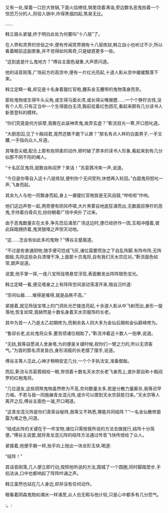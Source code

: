 
又有一处,架着一口巨大铁锅,下面火焰缭绕,锅里烧着沸油,旁边数名恶鬼抬着一个惊恐万分的人,将投入锅中,炸得黑烟四起,焦臭无比。

……

韩立眉头紧皱,终于明白此处为何要叫“十八层”了。

在人界和灵界的世俗之中,便有传闻冥界拥有十八层炼狱,韩立自小也听过不少,所以看着眼前这副景象,并不觉得如何离奇,只是疑惑更多一些。

“这到底是什么鬼地方？”傅谷主面色凝重,大声质问道。

他的话音刚落,广场前方的高空中,便有一片红光亮起,十道人影从空中缓缓飘落下来。

韩立定睛一看,却见是十名身着猩红官袍,腰系金玉腰带的鬼物落身而至。

那些鬼物或生得牛头尖角,或生得马面长须,或长得尖嘴猴腮……一个个狰狞古怪,没有个人形,只有正当中一个生得面白无须,胸前挂着红色团花,看起来颇有几分读书人新晋登科的模样。

“你们究竟是何方妖孽,竟敢在此装神弄鬼,故弄玄虚？”靳流目光一寒,开口怒叱道。

“大胆恶囚,见了十殿阎君,竟然还敢不跪下认罪？”那名有点人样的白面男子,一手叉腰,一手指向众人,斥道。

其嗓音尖细,配合上那有些阴柔的动作,顿时破了原本的读书人形象,看起来到有几分似那不阴不阳的阉人。

“十名区区鬼将,就敢自称阎罗？笑话！”苏荌茜冷笑一声,说道。

“今日是你等自入这十八层炼狱,便判你个无间受刑,休想再入轮回。”白面鬼将怒叱一声,飞身而起。

其余九人与他一同飘身而起,身上一袭猩红官袍皆是无风自鼓,“哗啦啦”作响。

他们这边声势一起,两旁便有阴风呼啸,大片黑雾自地底狂涌而出,无数面目狰狞的恶鬼,手持着白骨兵刃,纷纷朝着广场中央扑了过来。

由于恶鬼数量实在太多,争先恐后涌至广场这边时,便已经挤作一团,互相冲撞着,彼此踩踏拥挤着,鬼哭狼嚎之声惊天动地。

“这……怎会有如此多的鬼物？”傅谷主蹙眉道。

“不过是些普通阴物,随手便可捻成飞灰,诸位莫要慌张之下自乱阵脚,有阵布阵,无阵御敌,先将这些杂兵清理干净,上面那十员鬼将,自有我们天水宗应对。”靳流面色如常,朗声说道。

说罢,他手掌一挥,一座八宝玲珑塔悬空浮现,表面散发出阵阵银色宝光。

韩立定睛一看,便见塔身之上有阵阵空间波动荡漾开来,暗自沉吟道:

“空间仙器……难得是难得,就是品秩不高。”

紧接着,就见玲珑宝塔上的门洞处光芒接连亮起,十余道人影从中飞射而出,身形一旋落地,恢复如常,竟赫然是十数名身着天水宗服饰的长老。

其中为首一人乃是太乙初期修为,而剩余各人则大多为金仙后期和金仙巅峰修为。

“鲁邱长老,此处鬼将众多,要劳烦诸位相助了。”靳流冲着这十数人一抱拳,说道。

“无妨,我等自愿进入舍身塔,为的便是关键时候,祝你们一臂之力的,所以无须客气。”为首的那名须发皆白,身形消瘦的长老摆了摆手,说道。

傅谷主等人见此,心神才稍稍安定几分,一个个手执法宝,准备御敌。

而后,靳流与苏荌茜相视一眼,带领着十数名天水宗长老飞身而上,直扑那自称十殿阎罗的红袍鬼将。

“几位道友,这些阴煞鬼物虽然修为不高,奈何数量太多,若是分散力量厮杀,我等迟早力竭。不若与我一同施展青龙混元阵,或许可以撑到天水宗获胜归来。”天水宗等人离开之后,傅谷主面色一凝,开口喝道。

“这青龙混元阵是你们青索谷秘阵,我等又不熟悉,哪能共同结阵？”一名金仙散修面露为难之色,问道。

“结成此阵的关键在于一件宝物,诸位只需按我所说的方法去做就行,结阵十分简便。”傅谷主说罢,就将青龙混元阵的结阵方法通过传音飞快传授给了众人。

紧接着,他便手腕一转,抬手向上抛出一块龙形玉玦,喝道:

“结阵！”

其话音刚落,几人便立即行动,按照他所说的方法,围城了一个圆圈,同时脚踏罡步,手掐法诀,口中也都响起了阵阵吟诵之声。

韩立虽然也站在几人身边,却并没有任何动作。

眼看着阴森鬼物如潮水一样涌至,众人也无暇与他计较,只是心中都多有几分怨气。

:。: